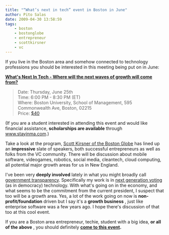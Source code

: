 ```yaml
---
title: "“What’s next in tech” event in Boston in June"
author: Pito Salas
date: 2009-04-30 13:58:59
tags:
    - boston
    - bostonglobe
    - entrepreneur
    - scottkirsner
    - vc
---
```



If you live in the Boston area and somehow connected to technology professions
you should be interested in this meeting being put on in June:

**[What's Next In Tech - Where will the next waves of growth will come
from?](<http://whatsnext.eventbrite.com/>)**

> Date: Thursday, June 25th  
> Time: 6:00 PM - 8:30 PM (ET)  
> Where: Boston University, School of Management, 595 Commonwealth Ave,
> Boston, 02215  
> Price: [$40](<http://whatsnext.eventbrite.com/>)

(If you are a student interested in attending this event and would like
financial assistance, **scholarships are available** through
www.stayinma.com.)

Take a look at the program, [Scott Kirsner of the Boston
Globe](<http://www.innoeco.com/>) has lined up an **impressive** slate of
speakers, both successful entrepreneurs as well as folks from the VC
community. There will be discussion about mobile software, videogames,
robotics, social media, cleantech, cloud computing, all potential major growth
areas for us in New England.

I've been very **deeply involved** lately in what you might broadly call
[government transparency](<http://www.sunlightfoundation.com/>). Specifically
my work is in [next generation voting](<http://www.osdv.org/>) (as in
democracy) technology. With what's going on in the economy, and what seems to
be the commitment from the current president, I suspect that too will be a
growth area. Yes, a lot of the work going on now is **non-profit/foundation**
driven but I say it's a **growth business** , just like enterprise software
was a few years ago. I hope there's discussion of that too at this cool event.

If you are a Boston area entrepreneur, techie, student with a big idea, **or
all of the above** , you should definitely **[come to this
event](<http://whatsnext.eventbrite.com/>).**


